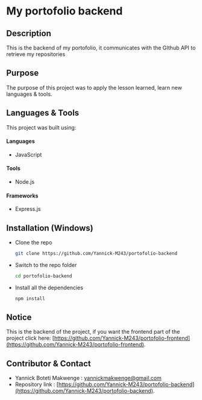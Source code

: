 # My portofolio backend

## Description
This is the backend of my portofolio, it communicates with the GIthub API to retrieve my repositories

## Purpose
The purpose of this project was to apply the lesson learned, learn new languages & tools.

## Languages & Tools
This project was built using:

#### Languages 
 - JavaScript
 
#### Tools
- Node.js

#### Frameworks
- Express.js

## Installation (Windows)

-   Clone the repo
    ```sh
    git clone https://github.com/Yannick-M243/portofolio-backend
    ```
-   Switch to the repo folder
    ```sh
    cd portofolio-backend
    ```
-   Install all the dependencies
    ```sh
    npm install
    ```
## Notice
This is the backend of the project, if you want the frontend part of the project click here: [https://github.com/Yannick-M243/portofolio-frontend](https://github.com/Yannick-M243/portofolio-frontend).

## Contributor & Contact

- Yannick Boteti Makwenge : yannickmakwenge@gmail.com
- Repository link : [https://github.com/Yannick-M243/portofolio-backend](https://github.com/Yannick-M243/portofolio-backend).
